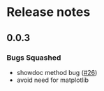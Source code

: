 # Release notes

<!-- do not remove -->

## 0.0.3

### Bugs Squashed

- showdoc method bug ([#26](https://github.com/fastai/nbprocess/issues/26))
- avoid need for matplotlib

